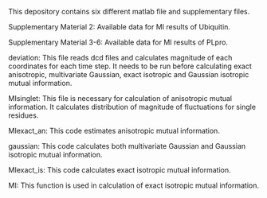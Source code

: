 This depository contains six different matlab file and supplementary files. 

Supplementary Material 2: Available data for MI results of Ubiquitin.

Supplementary Material 3-6: Available data for MI results of PLpro.

deviation: This file reads dcd files and calculates magnitude of each coordinates for each time step. It needs to be run before calculating exact anisotropic, multivariate Gaussian, exact isotropic and Gaussian isotropic mutual information.

MIsinglet: This file is necessary for calculation of anisotropic mutual information. It calculates distribution of magnitude of fluctuations for single residues.

MIexact_an: This code estimates anisotropic mutual information.

gaussian: This code calculates both multivariate Gaussian and Gaussian isotropic mutual information.

MIexact_is: This code calculates exact isotropic mutual information.

MI: This function is used in calculation of exact isotropic mutual information.
